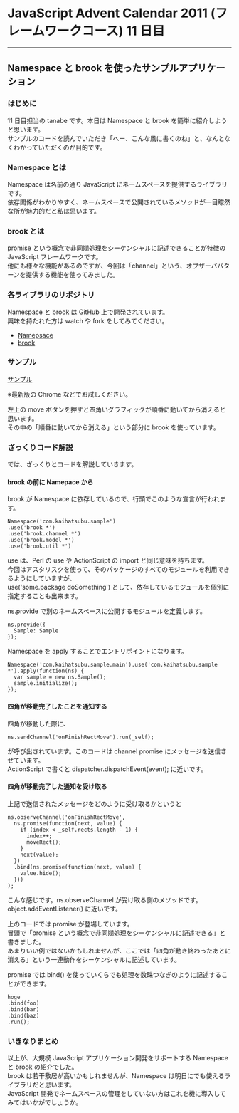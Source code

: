 # JavaScript Advent Calendar 2011 (フレームワークコース) 11 日目
---

## Namespace と brook を使ったサンプルアプリケーション

### はじめに

11 日目担当の tanabe です。本日は Namespace と brook を簡単に紹介しようと思います。  
サンプルのコードを読んでいただき「へー、こんな風に書くのね」と、なんとなくわかっていただくのが目的です。  

### Namespace とは

Namespace は名前の通り JavaScript にネームスペースを提供するライブラリです。  
依存関係がわかりやすく、ネームスペースで公開されているメソッドが一目瞭然な所が魅力的だと私は思います。  

### brook とは

promise という概念で非同期処理をシーケンシャルに記述できることが特徴の JavaScript フレームワークです。  
他にも様々な機能があるのですが、今回は「channel」という、オブザーバパターンを提供する機能を使ってみました。  

### 各ライブラリのリポジトリ

Namespace と brook は GitHub 上で開発されています。  
興味を持たれた方は watch や fork をしてみてください。  

* [Namepsace](https://github.com/hirokidaichi/namespace-js)
* [brook](https://github.com/hirokidaichi/brook)

### サンプル

[サンプル](http://tanabe.github.com/Advent-calnedar-2011/)

※最新版の Chrome などでお試しください。

左上の move ボタンを押すと四角いグラフィックが順番に動いてから消えると思います。  
その中の「順番に動いてから消える」という部分に brook を使っています。  

### ざっくりコード解説

では、ざっくりとコードを解説していきます。

#### brook の前に Namepace から

brook が Namespace に依存しているので、行頭でこのような宣言が行われます。

    Namespace('com.kaihatsubu.sample')
    .use('brook *')
    .use('brook.channel *')
    .use('brook.model *')
    .use('brook.util *')

use は、Perl の use や ActionScript の import と同じ意味を持ちます。  
今回はアスタリスクを使って、そのパッケージのすべてのモジュールを利用できるようにしていますが、  
use('some.package doSomething') として、依存しているモジュールを個別に指定することも出来ます。  

ns.provide で別のネームスペースに公開するモジュールを定義します。

    ns.provide({
      Sample: Sample
    });

Namespace を apply することでエントリポイントになります。

    Namespace('com.kaihatsubu.sample.main').use('com.kaihatsubu.sample *').apply(function(ns) {
      var sample = new ns.Sample();
      sample.initialize();
    });

#### 四角が移動完了したことを通知する

四角が移動した際に、

    ns.sendChannel('onFinishRectMove').run(_self);

が呼び出されています。このコードは channel promise にメッセージを送信させています。  
ActionScript で書くと dispatcher.dispatchEvent(event); に近いです。  

#### 四角が移動完了した通知を受け取る

上記で送信されたメッセージをどのように受け取るかというと

    ns.observeChannel('onFinishRectMove',
      ns.promise(function(next, value) {
        if (index < _self.rects.length - 1) {
          index++; 
          moveRect();
        }
        next(value);
      })
      .bind(ns.promise(function(next, value) {
        value.hide();
      }))
    );

こんな感じです。ns.observeChannel が受け取る側のメソッドです。object.addEventListener() に近いです。

上のコードでは promise が登場しています。  
冒頭で「promise という概念で非同期処理をシーケンシャルに記述できる」と書きました。  
あまりいい例ではないかもしれませんが、ここでは「四角が動き終わったあとに消える」という一連動作をシーケンシャルに記述しています。  

promise では bind() を使っていくらでも処理を数珠つなぎのように記述することができます。

    hoge
    .bind(foo)
    .bind(bar)
    .bind(baz)
    .run();

### いきなりまとめ

以上が、大規模 JavaScript アプリケーション開発をサポートする Namespace と brook の紹介でした。  
brook は若干敷居が高いかもしれませんが、Namespace は明日にでも使えるライブラリだと思います。  
JavaScript 開発でネームスペースの管理をしていない方はこれを機に導入してみてはいかがでしょうか。  
